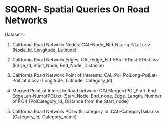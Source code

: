 # SQORN- Spatial Queries On Road Networks

Datasets:

1) California Road Network Nodes: CAL-Node_NId-NLong-NLat.csv
(Node_Id, Longitude, Latitude)

2) California Road Network Edges: CAL-Edge_Eid-ESrc-EDest-EDist.csv
(Edge_Id, Start_Node, End_Node, Distance)

3) California Road Network Point of Interests: CAL-Poi_PoiLong-PoiLat-PoiCatId.csv
(Longitude, Latitude, Category_Id)

4) Merged Point of Interst in Road network: CALMergerdPOI_Start-End-EdgeLen-NumofPOI.txt
(Start_Node, End_node, Edge_Length, Number of POI)
{PoiCategory_Id, Distance from the Start_node}

5) California Road Network POI with category Id: CAL-CategoryData.csv
(Category_Id, Category_name)
